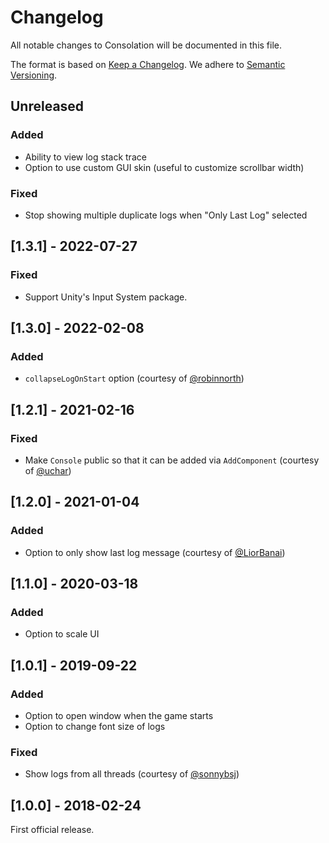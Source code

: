 # Changelog

All notable changes to Consolation will be documented in this file.

The format is based on [Keep a Changelog](https://keepachangelog.com/en/1.0.0/).
We adhere to [Semantic Versioning](https://semver.org/spec/v2.0.0.html).

## Unreleased

### Added
- Ability to view log stack trace
- Option to use custom GUI skin (useful to customize scrollbar width)

### Fixed
- Stop showing multiple duplicate logs when "Only Last Log" selected

## [1.3.1] - 2022-07-27

### Fixed
- Support Unity's Input System package.

## [1.3.0] - 2022-02-08

### Added
- `collapseLogOnStart` option (courtesy of [@robinnorth](https://github.com/robinnorth))

## [1.2.1] - 2021-02-16

### Fixed
- Make `Console` public so that it can be added via `AddComponent` (courtesy of [@uchar](https://github.com/uchar))

## [1.2.0] - 2021-01-04

### Added
- Option to only show last log message (courtesy of [@LiorBanai](https://github.com/LioBanai))

## [1.1.0] - 2020-03-18

### Added
- Option to scale UI

## [1.0.1] - 2019-09-22

### Added
- Option to open window when the game starts
- Option to change font size of logs

### Fixed
- Show logs from all threads (courtesy of [@sonnybsj](https://github.com/sonnybsj))

## [1.0.0] - 2018-02-24

First official release.
